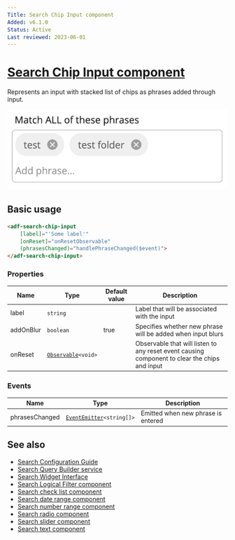 ```yaml
---
Title: Search Chip Input component
Added: v6.1.0
Status: Active
Last reviewed: 2023-06-01
---
```


# [Search Chip Input component](../../../lib/content-services/src/lib/search/components/search-chip-input/search-chip-input.component.ts "Defined in search-chip-input.component.ts")

Represents an input with stacked list of chips as phrases added through input.

![Search Chip Input](../../docassets/images/search-chip-input.png)

## Basic usage

```html
<adf-search-chip-input 
    [label]="'Some label'"
    [onReset]="onResetObservable"
    (phrasesChanged)="handlePhraseChanged($event)">
</adf-search-chip-input>
```

### Properties

| Name | Type | Default value | Description |
| ---- | ---- | ------------- | ----------- |
| label | `string` | | Label that will be associated with the input |
| addOnBlur | `boolean` | true | Specifies whether new phrase will be added when input blurs |
| onReset | [`Observable`](https://rxjs.dev/guide/observable)`<void>` | | Observable that will listen to any reset event causing component to clear the chips and input |

### Events

| Name | Type | Description |
| ---- | ---- | ----------- |
| phrasesChanged | [`EventEmitter`](https://angular.io/api/core/EventEmitter)`<string[]>` | Emitted when new phrase is entered |

## See also

-   [Search Configuration Guide](../../user-guide/search-configuration-guide.md)
-   [Search Query Builder service](../services/search-query-builder.service.md)
-   [Search Widget Interface](../interfaces/search-widget.interface.md)
-   [Search Logical Filter component](search-logical-filter.component.md)
-   [Search check list component](search-check-list.component.md)
-   [Search date range component](search-date-range.component.md)
-   [Search number range component](search-number-range.component.md)
-   [Search radio component](search-radio.component.md)
-   [Search slider component](search-slider.component.md)
-   [Search text component](search-text.component.md)
